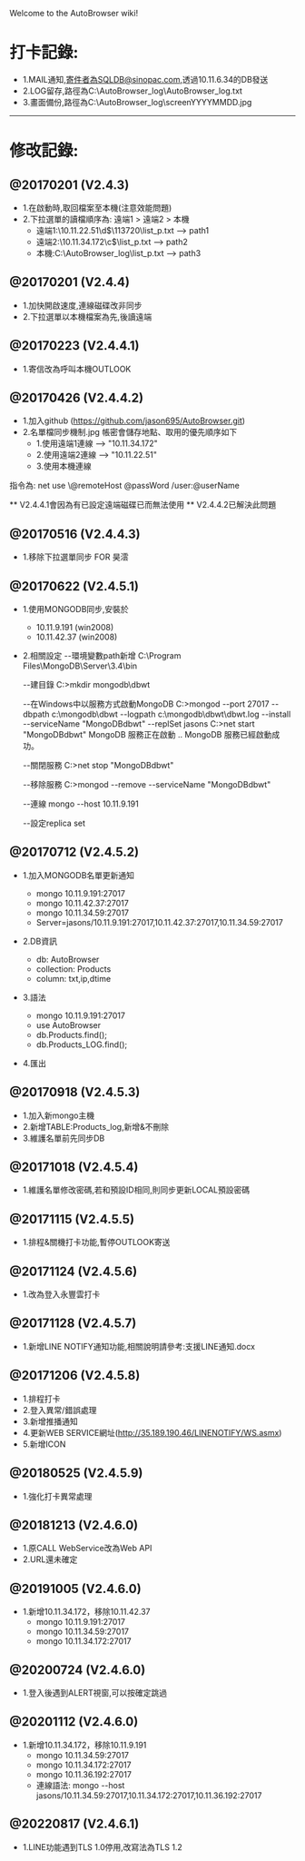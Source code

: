 Welcome to the AutoBrowser wiki!
# 打卡記錄:
* 1.MAIL通知,寄件者為SQLDB@sinopac.com,透過10.11.6.34的DB發送
* 2.LOG留存,路徑為C:\AutoBrowser_log\AutoBrowser_log.txt
* 3.畫面備份,路徑為C:\AutoBrowser_log\screenYYYYMMDD.jpg

------------------------------
# 修改記錄:
## @20170201 (V2.4.3)
* 1.在啟動時,取回檔案至本機(注意效能問題)
* 2.下拉選單的讀檔順序為: 遠端1 > 遠端2 > 本機
  * 遠端1:\\10.11.22.51\d$\113720\list_p.txt --> path1
  * 遠端2:\\10.11.34.172\c$\list_p.txt --> path2
  * 本機:C:\\AutoBrowser_log\\list_p.txt --> path3

## @20170201 (V2.4.4)
* 1.加快開啟速度,連線磁碟改非同步
* 2.下拉選單以本機檔案為先,後讀遠端

## @20170223 (V2.4.4.1)
* 1.寄信改為呼叫本機OUTLOOK

## @20170426 (V2.4.4.2)
* 1.加入github (https://github.com/jason695/AutoBrowser.git)
* 2.名單檔同步機制.jpg
帳密會儲存地點、取用的優先順序如下
	* 1.使用遠端1連線 --> "10.11.34.172"
	* 2.使用遠端2連線 --> "10.11.22.51"
	* 3.使用本機連線

指令為:
net use \\@remoteHost @passWord /user:@userName

** V2.4.4.1會因為有已設定遠端磁碟已而無法使用
** V2.4.4.2已解決此問題

## @20170516 (V2.4.4.3)
* 1.移除下拉選單同步 FOR 昊澐

## @20170622 (V2.4.5.1)
* 1.使用MONGODB同步,安裝於
	* 10.11.9.191 (win2008)
	* 10.11.42.37 (win2008)

* 2.相關設定
	--環境變數path新增
	C:\Program Files\MongoDB\Server\3.4\bin

	--建目錄
	C:\>mkdir mongodb\dbwt

	--在Windows中以服務方式啟動MongoDB
	C:\>mongod --port 27017 --dbpath c:\mongodb\dbwt --logpath c:\mongodb\dbwt\dbwt.log --install --serviceName "MongoDBdbwt" --replSet jasons
	C:\>net start "MongoDBdbwt"
	MongoDB 服務正在啟動 ..
	MongoDB 服務已經啟動成功。

	--關閉服務
	C:\>net stop "MongoDBdbwt"

	--移除服務
	C:\>mongod --remove --serviceName "MongoDBdbwt"

	--連線
	mongo --host 10.11.9.191

	--設定replica set

## @20170712 (V2.4.5.2)
* 1.加入MONGODB名單更新通知
	* mongo 10.11.9.191:27017
	* mongo 10.11.42.37:27017
	* mongo 10.11.34.59:27017
	* Server=jasons/10.11.9.191:27017,10.11.42.37:27017,10.11.34.59:27017
* 2.DB資訊
	* db: AutoBrowser
	* collection: Products
	* column: txt,ip,dtime
* 3.語法
	* mongo 10.11.9.191:27017
	* use AutoBrowser
	* db.Products.find();
	* db.Products_LOG.find();

* 4.匯出
	

## @20170918 (V2.4.5.3)
* 1.加入新mongo主機
* 2.新增TABLE:Products_log,新增&不刪除
* 3.維護名單前先同步DB

## @20171018 (V2.4.5.4)
* 1.維護名單修改密碼,若和預設ID相同,則同步更新LOCAL預設密碼

## @20171115 (V2.4.5.5)
* 1.排程&關機打卡功能,暫停OUTLOOK寄送

## @20171124 (V2.4.5.6)
* 1.改為登入永豐雲打卡

## @20171128 (V2.4.5.7)
* 1.新增LINE NOTIFY通知功能,相關說明請參考:支援LINE通知.docx

## @20171206 (V2.4.5.8)
* 1.排程打卡
* 2.登入異常/錯誤處理
* 3.新增推播通知
* 4.更新WEB SERVICE網址(http://35.189.190.46/LINENOTIFY/WS.asmx)
* 5.新增ICON

## @20180525 (V2.4.5.9)
* 1.強化打卡異常處理

## @20181213 (V2.4.6.0)
* 1.原CALL WebService改為Web API
* 2.URL還未確定

## @20191005 (V2.4.6.0)
* 1.新增10.11.34.172，移除10.11.42.37
    * mongo 10.11.9.191:27017
    * mongo 10.11.34.59:27017
    * mongo 10.11.34.172:27017

## @20200724 (V2.4.6.0)
* 1.登入後遇到ALERT視窗,可以按確定跳過

## @20201112 (V2.4.6.0)
* 1.新增10.11.34.172，移除10.11.9.191
    * mongo 10.11.34.59:27017
    * mongo 10.11.34.172:27017
    * mongo 10.11.36.192:27017
    * 連線語法: mongo --host jasons/10.11.34.59:27017,10.11.34.172:27017,10.11.36.192:27017
    
## @20220817 (V2.4.6.1)
* 1.LINE功能遇到TLS 1.0停用,改寫法為TLS 1.2    
